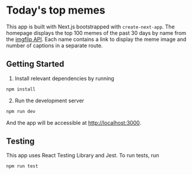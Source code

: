 # Today's top memes

This app is built with Next.js bootstrapped with `create-next-app`. The homepage displays the top 100 memes of the past 30 days by name from the [imgflip API](https://imgflip.com/api). Each name contains a link to display the meme image and number of captions in a separate route.

## Getting Started

1. Install relevant dependencies by running

```bash
npm install
```

2. Run the development server

```bash
npm run dev
```

And the app will be accessible at [http://localhost:3000](http://localhost:3000).

## Testing

This app uses React Testing Library and Jest. To run tests, run

```bash
npm run test
```
